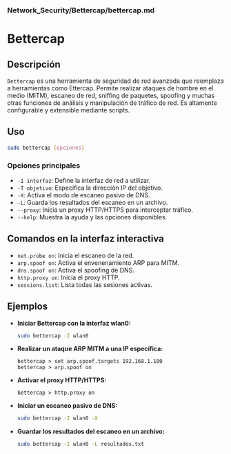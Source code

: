 ### **Network_Security/Bettercap/bettercap.md**

# Bettercap

## Descripción

`Bettercap` es una herramienta de seguridad de red avanzada que reemplaza a herramientas como Ettercap. Permite realizar ataques de hombre en el medio (MITM), escaneo de red, sniffing de paquetes, spoofing y muchas otras funciones de análisis y manipulación de tráfico de red. Es altamente configurable y extensible mediante scripts.

## Uso

```bash
sudo bettercap [opciones]
```

### Opciones principales

- `-I interfaz`: Define la interfaz de red a utilizar.
- `-T objetivo`: Especifica la dirección IP del objetivo.
- `-X`: Activa el modo de escaneo pasivo de DNS.
- `-L`: Guarda los resultados del escaneo en un archivo.
- `--proxy`: Inicia un proxy HTTP/HTTPS para interceptar tráfico.
- `--help`: Muestra la ayuda y las opciones disponibles.

## Comandos en la interfaz interactiva

- `net.probe on`: Inicia el escaneo de la red.
- `arp.spoof on`: Activa el envenenamiento ARP para MITM.
- `dns.spoof on`: Activa el spoofing de DNS.
- `http.proxy on`: Inicia el proxy HTTP.
- `sessions.list`: Lista todas las sesiones activas.

## Ejemplos

- **Iniciar Bettercap con la interfaz wlan0:**
  ```bash
  sudo bettercap -I wlan0
  ```

- **Realizar un ataque ARP MITM a una IP específica:**
  ```
  bettercap > set arp.spoof.targets 192.168.1.100
  bettercap > arp.spoof on
  ```

- **Activar el proxy HTTP/HTTPS:**
  ```
  bettercap > http.proxy on
  ```

- **Iniciar un escaneo pasivo de DNS:**
  ```bash
  sudo bettercap -I wlan0 -X
  ```

- **Guardar los resultados del escaneo en un archivo:**
  ```bash
  sudo bettercap -I wlan0 -L resultados.txt
  ```
